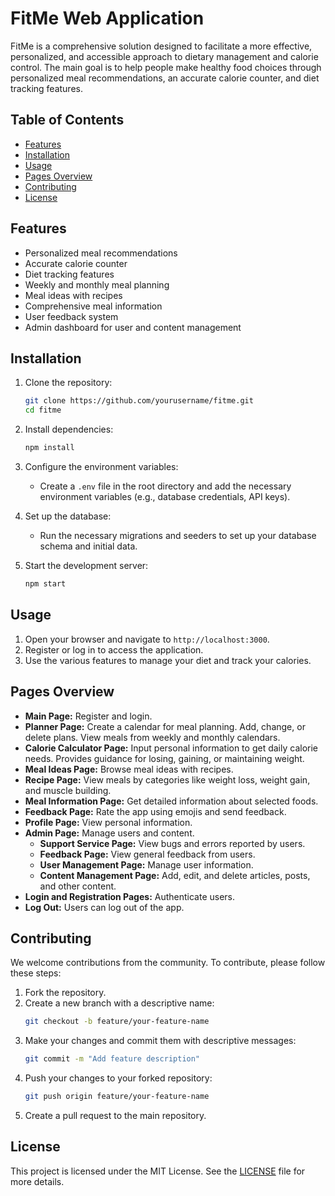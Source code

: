 # FitMe Web Application

FitMe is a comprehensive solution designed to facilitate a more effective, personalized, and accessible approach to dietary management and calorie control. The main goal is to help people make healthy food choices through personalized meal recommendations, an accurate calorie counter, and diet tracking features.

## Table of Contents
- [Features](#features)
- [Installation](#installation)
- [Usage](#usage)
- [Pages Overview](#pages-overview)
- [Contributing](#contributing)
- [License](#license)

## Features
- Personalized meal recommendations
- Accurate calorie counter
- Diet tracking features
- Weekly and monthly meal planning
- Meal ideas with recipes
- Comprehensive meal information
- User feedback system
- Admin dashboard for user and content management

## Installation

1. Clone the repository:
    ```bash
    git clone https://github.com/yourusername/fitme.git
    cd fitme
    ```

2. Install dependencies:
    ```bash
    npm install
    ```

3. Configure the environment variables:
    - Create a `.env` file in the root directory and add the necessary environment variables (e.g., database credentials, API keys).

4. Set up the database:
    - Run the necessary migrations and seeders to set up your database schema and initial data.

5. Start the development server:
    ```bash
    npm start
    ```

## Usage

1. Open your browser and navigate to `http://localhost:3000`.
2. Register or log in to access the application.
3. Use the various features to manage your diet and track your calories.

## Pages Overview

- **Main Page:** Register and login.
- **Planner Page:** Create a calendar for meal planning. Add, change, or delete plans. View meals from weekly and monthly calendars.
- **Calorie Calculator Page:** Input personal information to get daily calorie needs. Provides guidance for losing, gaining, or maintaining weight.
- **Meal Ideas Page:** Browse meal ideas with recipes.
- **Recipe Page:** View meals by categories like weight loss, weight gain, and muscle building.
- **Meal Information Page:** Get detailed information about selected foods.
- **Feedback Page:** Rate the app using emojis and send feedback.
- **Profile Page:** View personal information.
- **Admin Page:** Manage users and content.
  - **Support Service Page:** View bugs and errors reported by users.
  - **Feedback Page:** View general feedback from users.
  - **User Management Page:** Manage user information.
  - **Content Management Page:** Add, edit, and delete articles, posts, and other content.
- **Login and Registration Pages:** Authenticate users.
- **Log Out:** Users can log out of the app.

## Contributing

We welcome contributions from the community. To contribute, please follow these steps:

1. Fork the repository.
2. Create a new branch with a descriptive name:
    ```bash
    git checkout -b feature/your-feature-name
    ```
3. Make your changes and commit them with descriptive messages:
    ```bash
    git commit -m "Add feature description"
    ```
4. Push your changes to your forked repository:
    ```bash
    git push origin feature/your-feature-name
    ```
5. Create a pull request to the main repository.

## License

This project is licensed under the MIT License. See the [LICENSE](LICENSE) file for more details.

